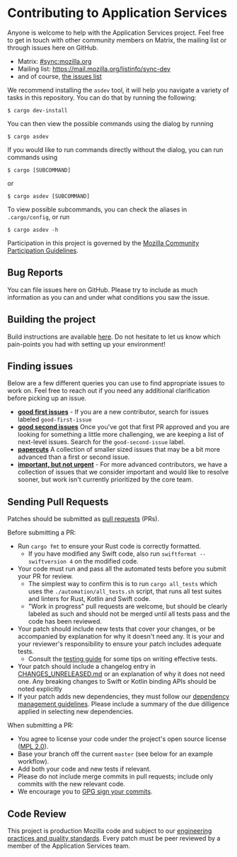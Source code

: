 # Contributing to Application Services

Anyone is welcome to help with the Application Services project. Feel free to get in touch with other community members on Matrix, the mailing list or through issues here on GitHub.

- Matrix: [#sync:mozilla.org](https://chat.mozilla.org/#/room/#sync:mozilla.org)
- Mailing list: <https://mail.mozilla.org/listinfo/sync-dev>
- and of course, [the issues list](https://github.com/mozilla/application-services/issues)

We recommend installing the `asdev` tool, it will help you navigate a variety of tasks in this repository. You can do that by running the following:
```
$ cargo dev-install
```

You can then view the possible commands using the dialog by running
```
$ cargo asdev
```
If you would like to run commands directly without the dialog, you can run commands using
```
$ cargo [SUBCOMMAND]
```
or
```
$ cargo asdev [SUBCOMMAND]
```
To view possible subcommands, you can check the aliases in `.cargo/config`, or run
```
$ cargo asdev -h
```


Participation in this project is governed by the
[Mozilla Community Participation Guidelines](https://www.mozilla.org/en-US/about/governance/policies/participation/).

## Bug Reports ##

You can file issues here on GitHub. Please try to include as much information as you can and under what conditions
you saw the issue.

## Building the project ##

Build instructions are available [here](building.md). Do not hesitate to let us know which pain-points you had with setting up your environment!

## Finding issues ##

Below are a few different queries you can use to find appropriate issues to work on.  Feel free to reach out if you need any additional clarification before picking up an issue.

- **[good first issues](https://github.com/mozilla/application-services/issues?q=is%3Aopen+is%3Aissue+label%3Agood-first-issue)** -  If you are a new contributor, search for issues labeled `good-first-issue`
- **[good second issues](https://github.com/mozilla/application-services/labels/good-second-issue)** Once you've got that first PR approved and you are looking for something a little more challenging, we are keeping a list of next-level issues. Search for the `good-second-issue` label.
- **[papercuts](https://github.com/mozilla/application-services/issues?utf8=%E2%9C%93&q=is%3Aissue+is%3Aopen+%22Epic%3A+papercuts%22+)** A collection of smaller sized issues that may be a bit more advanced than a first or second issue.
- **[important, but not urgent](https://github.com/mozilla/application-services/issues?utf8=%E2%9C%93&q=is%3Aissue+is%3Aopen+%22Epic%3A+important+not+urgent%22)** - For more advanced contributors, we have a collection of issues that we consider important and would like to resolve sooner, but work isn't currently prioritized by the core team.


## Sending Pull Requests ##

Patches should be submitted as [pull requests](https://help.github.com/articles/about-pull-requests/) (PRs).

Before submitting a PR:
- Run `cargo fmt` to ensure your Rust code is correctly formatted.
  - If you have modified any Swift code, also run `swiftformat --swiftversion 4` on the modified code.
- Your code must run and pass all the automated tests before you submit your PR for review.
  - The simplest way to confirm this is to run `cargo all_tests` which uses the `./automation/all_tests.sh` script, that runs all test suites
    and linters for Rust, Kotlin and Swift code.
  - "Work in progress" pull requests are welcome, but should be clearly labeled as such and should not be merged until all tests pass and the code has been reviewed.
- Your patch should include new tests that cover your changes, or be accompanied by explanation for why it doesn't need any. It is your
  and your reviewer's responsibility to ensure your patch includes adequate tests.
  - Consult the [testing guide](./howtos/testing-a-rust-component.md) for some tips on writing effective tests.
- Your patch should include a changelog entry in [CHANGES_UNRELEASED.md](../CHANGES_UNRELEASED.md) or an explanation of why
  it does not need one. Any breaking changes to Swift or Kotlin binding APIs should be noted explicitly
- If your patch adds new dependencies, they must follow our [dependency management guidelines](./dependency-management.md).
  Please include a summary of the due dilligence applied in selecting new dependencies.

When submitting a PR:
- You agree to license your code under the project's open source license ([MPL 2.0](/LICENSE)).
- Base your branch off the current `master` (see below for an example workflow).
- Add both your code and new tests if relevant.
- Please do not include merge commits in pull requests; include only commits with the new relevant code.
- We encourage you to [GPG sign your commits](https://help.github.com/articles/managing-commit-signature-verification).

## Code Review ##

This project is production Mozilla code and subject to our [engineering practices and quality standards](https://developer.mozilla.org/en-US/docs/Mozilla/Developer_guide/Committing_Rules_and_Responsibilities). Every patch must be peer reviewed by a member of the Application Services team.
